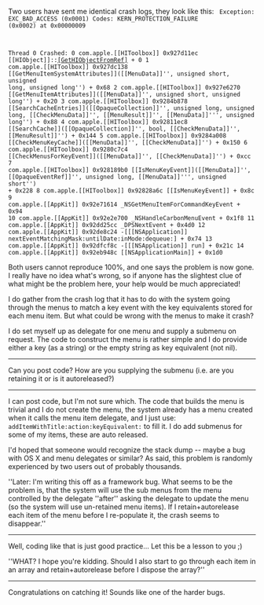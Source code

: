

Two users have sent me identical crash logs, they look like this:
<code>
Exception:  EXC_BAD_ACCESS (0x0001)
Codes:      KERN_PROTECTION_FAILURE (0x0002) at 0x00000009

Thread 0 Crashed:
0   com.apple.[[HIToolbox]]     	0x927d11ec [[HIObject]]::[[GetHIObjectFromRef]](void'') + 0
1   com.apple.[[HIToolbox]]     	0x927dc138 [[GetMenuItemSystemAttributes]]([[MenuData]]'', unsigned short, unsigned long, unsigned long'') + 0x68
2   com.apple.[[HIToolbox]]     	0x927e6270 [[GetMenuItemAttributes]]([[MenuData]]'', unsigned short, unsigned long'') + 0x20
3   com.apple.[[HIToolbox]]     	0x9284b878 [[SearchCacheEntries]]([[OpaqueCollection]]'', unsigned long, unsigned long, [[CheckMenuData]]'', [[MenuResult]]'', [[MenuData]]''', unsigned long'') + 0x88
4   com.apple.[[HIToolbox]]     	0x92811ec8 [[SearchCache]]([[OpaqueCollection]]'', bool, [[CheckMenuData]]'', [[MenuResult]]'') + 0x144
5   com.apple.[[HIToolbox]]     	0x9284a008 [[CheckMenuKeyCache]]([[MenuData]]'', [[CheckMenuData]]'') + 0x150
6   com.apple.[[HIToolbox]]     	0x9280c7c4 [[CheckMenusForKeyEvent]]([[MenuData]]'', [[CheckMenuData]]'') + 0xcc
7   com.apple.[[HIToolbox]]     	0x928189b0 [[IsMenuKeyEvent]]([[MenuData]]'', [[OpaqueEventRef]]'', unsigned long, [[MenuData]]''', unsigned short'') + 0x228
8   com.apple.[[HIToolbox]]     	0x92828a6c [[IsMenuKeyEvent]] + 0x8c
9   com.apple.[[AppKit]]        	0x92e71614 _NSGetMenuItemForCommandKeyEvent + 0x94
10  com.apple.[[AppKit]]        	0x92e2e700 _NSHandleCarbonMenuEvent + 0x1f8
11  com.apple.[[AppKit]]        	0x92dd25cc _DPSNextEvent + 0x4d0
12  com.apple.[[AppKit]]        	0x92de8c24 -[[[NSApplication]] nextEventMatchingMask:untilDate:inMode:dequeue:] + 0x74
13  com.apple.[[AppKit]]        	0x92dfcf8c -[[[NSApplication]] run] + 0x21c
14  com.apple.[[AppKit]]        	0x92eb948c [[NSApplicationMain]] + 0x1d0
</code>

Both users cannot reproduce 100%, and one says the problem is now gone. I really have no idea what's wrong, so if anyone has the slightest clue of what might be the problem here, your help would be much appreciated!

I do gather from the crash log that it has to do with the system going through the menus to match a key event with the key equivalents stored for each menu item. But what could be wrong with the menus to make it crash?

I do set myself up as delegate for one menu and supply a submenu on request. The code to construct the menu is rather simple and I do provide either a key (as a string) or the empty string as key equivalent (not nil).

----

Can you post code? How are you supplying the submenu (i.e. are you retaining it or is it autoreleased?)

----

I can post code, but I'm not sure which. The code that builds the menu is trivial and I do not create the menu, the system already has a menu created when it calls the menu item delegate, and I just use: <code>addItemWithTitle:action:keyEquivalent:</code> to fill it. I do add submenus for some of my items, these are auto released.

I'd hoped that someone would recognize the stack dump -- maybe a bug with OS X and menu delegates or similar? As said, this problem is randomly experienced by two users out of probably thousands.

''Later: I'm writing this off as a framework bug. What seems to be the problem is, that the system will use the sub menus from the menu controlled by the delegate ''after'' asking the delegate to update the menu (so the system will use un-retained menu items). If I retain+autorelease each item of the menu before I re-populate it, the crash seems to disappear.''

----

Well, coding like that is just good practice... Let this be a lesson to you ;)

''WHAT? I hope you're kidding. Should I also start to go through each item in an array and retain+autorelease before I dispose the array?''

----

Congratulations on catching it!  Sounds like one of the harder bugs.